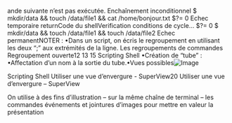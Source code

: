 ande suivante n’est pas exécutée.
Enchaînement inconditionnel
$ mkdir/data && touch /data/file1 && cat /home/bonjour.txt
$?= 0
Echec temporaire
returnCode du shellVerification conditions de cycle...
$?= 0
$ mkdir/data && touch /data/file1 && touch /data/file2
Echec permanentNOTER :
•Dans un script, on écris le regroupement en utilisant les deux “;”
aux extrémités de la ligne.
Les regroupements de commandes
Regroupement ouverte12
13
15
Scripting Shell
•Création de “tube” :
•Affectation d’un nom à la sortie du tube.•Vues possibles![Image](image10.png)

Scripting Shell
Utiliser une vue d’envergure - SuperView20
Utiliser une vue d’envergure – SuperView

On utilise à des fins d’illustration – sur la même chaîne de terminal – les commandes événements et jointures d’images pour mettre en valeur la présentation